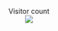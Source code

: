 <p align="center"> 
  Visitor count<br>
  <img src="https://profile-counter.glitch.me/PeterouZh/count.svg" />
</p>

<!--
```python
def coding():
  assert vim
  assert emacs
  do ide :)

```
-->

<!--
<details open>
<summary>
  Panda shape created by my CIPS-3D++.
</summary>

![panda_shape](https://user-images.githubusercontent.com/26176709/180780767-dbe1c83e-f233-4470-8fb9-9a4f433403eb.gif)
</details>
-->

<!-- <details open>
<summary>
  This is me, created by my 3D human GAN model (512x1024 resolution). 
</summary>
  
![ZhouPeng](https://user-images.githubusercontent.com/26176709/194794823-58a9ae35-88a9-466d-8af3-a0f9b0abe1ad.gif)
</details> -->


<!-- - 🤔 I am looking for a job right now. -->
<!-- - 我即将博士毕业，正在找工作，请联系我通过邮箱zhoupengcv@sjtu.edu.cn或者微信 zhoupeng341453 -->

<!--
**PeterouZh/PeterouZh** is a ✨ _special_ ✨ repository because its `README.md` (this file) appears on your GitHub profile.

Here are some ideas to get you started:

- 🔭 I’m currently working on ...
- 🌱 I’m currently learning ...
- 👯 I’m looking to collaborate on ...
- 🤔 I’m looking for help with ...
- 💬 Ask me about ...
- 📫 How to reach me: ...
- 😄 Pronouns: ...
- ⚡ Fun fact: ...
-->
